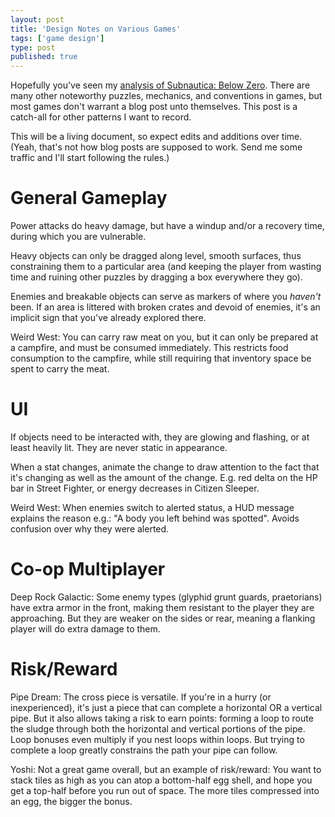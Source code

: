 ```yaml
---
layout: post
title: 'Design Notes on Various Games'
tags: ['game design']
type: post
published: true
---
```


Hopefully you've seen my [analysis of Subnautica: Below Zero](https://jay.mcgavren.com/2022/09/14/subnautica-below-zero-game-design-analysis.html). There are many other noteworthy puzzles, mechanics, and conventions in games, but most games don't warrant a blog post unto themselves. This post is a catch-all for other patterns I want to record.

This will be a living document, so expect edits and additions over time. (Yeah, that's not how blog posts are supposed to work. Send me some traffic and I'll start following the rules.)

<!--more-->

# General Gameplay

Power attacks do heavy damage, but have a windup and/or a recovery time, during which you are vulnerable.

Heavy objects can only be dragged along level, smooth surfaces, thus constraining them to a particular area (and keeping the player from wasting time and ruining other puzzles by dragging a box everywhere they go).

Enemies and breakable objects can serve as markers of where you _haven't_ been. If an area is littered with broken crates and devoid of enemies, it's an implicit sign that you've already explored there.

Weird West: You can carry raw meat on you, but it can only be prepared at a campfire, and must be consumed immediately. This restricts food consumption to the campfire, while still requiring that inventory space be spent to carry the meat.

# UI

If objects need to be interacted with, they are glowing and flashing, or at least heavily lit. They are never static in appearance.

When a stat changes, animate the change to draw attention to the fact that it's changing as well as the amount of the change. E.g. red delta on the HP bar in Street Fighter, or energy decreases in Citizen Sleeper.

Weird West: When enemies switch to alerted status, a HUD message explains the reason e.g.: "A body you left behind was spotted". Avoids confusion over why they were alerted.

# Co-op Multiplayer

Deep Rock Galactic: Some enemy types (glyphid grunt guards, praetorians) have extra armor in the front, making them resistant to the player they are approaching. But they are weaker on the sides or rear, meaning a flanking player will do extra damage to them.

# Risk/Reward

Pipe Dream: The cross piece is versatile. If you're in a hurry (or inexperienced), it's just a piece that can complete a horizontal OR a vertical pipe. But it also allows taking a risk to earn points: forming a loop to route the sludge through both the horizontal and vertical portions of the pipe. Loop bonuses even multiply if you nest loops within loops. But trying to complete a loop greatly constrains the path your pipe can follow.

Yoshi: Not a great game overall, but an example of risk/reward: You want to stack tiles as high as you can atop a bottom-half egg shell, and hope you get a top-half before you run out of space. The more tiles compressed into an egg, the bigger the bonus.
